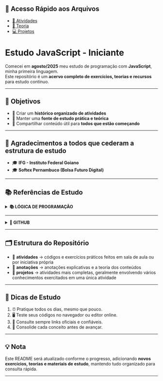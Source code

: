 ## 🔗 Acesso Rápido aos Arquivos
- [📘 Atividades](https://github.com/felipem5552/estudo.javascript.iniciante/tree/main/logica-de-programacao/exercicios)
- [📖 Teoria](https://github.com/felipem5552/estudo.javascript.iniciante/tree/main/logica-de-programacao/anotacoes)
- [💻 Projetos](https://github.com/felipem5552/estudo.javascript.iniciante/tree/main/logica-de-programacao/projetos)

# Estudo JavaScript - Iniciante

Comecei em **agosto/2025** meu estudo de programação com **JavaScript**, minha primeira linguagem.  
Este repositório é um **acervo completo de exercícios, teorias e recursos** para estudo contínuo.

---

## 🎯 Objetivos
- 📌 Criar um **histórico organizado de atividades**  
- 📌 Manter uma **fonte de estudo prática e teórica**  
- 📌 Compartilhar conteúdo útil para **todos que estão começando**  

---

## 🙏 Agradecimentos a todos que cederam a estrutura de estudo
- 🎓 **IFG - Instituto Federal Goiano**  
- 🎓 **Softex Pernambuco (Bolsa Futuro Digital)**  

---

## 📚 Referências de Estudo

<details>
<summary><strong>📚 LÓGICA DE PROGRAMAÇÃO</strong></summary>

> 📖 JavaScript — Guias e Tutoriais

<details>
<summary>📘 Clique para expandir</summary>

- [Guia de JavaScript - MDN](https://developer.mozilla.org/pt-BR/docs/Web/JavaScript/Guide)  
- [JavaScript para Iniciantes - Logap](https://logap.com.br/blog/javascript-para-iniciantes/)  
- [Lógica de Programação com JavaScript - Dev.to](https://dev.to/telles/logica-de-programacao-com-javascript-iniciante-309n)  

</details>

> 💻 Cursos Online

<details>
<summary>🔧 Clique para expandir</summary>

- [Curso de Lógica de Programação com JavaScript - Udemy](https://www.udemy.com/course/logica-de-programacao-com-javascript-g/learn/lecture/29491648#overview)  

</details>

> 🧪 Atividades e Exercícios

<details>
<summary>🧾 Clique para expandir</summary>

- [Lista de Exercícios - IFRN (PDF)](https://docentes.ifrn.edu.br/jonathanpereira/disciplinas/algoritmos/lista-de-exercicios-2/at_download/file)  
- [Repositório de Exercícios - Tiago Vignatti (GitHub)](https://github.com/tiagovignatti/exercicios-javascript?tab=readme-ov-file#exerc%C3%ADcio-11)  

</details>

> 📄 PDFs e Materiais Complementares

<details>
<summary>📚 Clique para expandir</summary>

- [Lógica de Programação e Algoritmos com JavaScript - PDF (Edécio Iepsen)](https://www.kufunda.net/publicdocs/L%C3%B3gica%20de%20Programa%C3%A7%C3%A3o%20e%20Algoritmos%20com%20JavaScript%20(Ed%C3%A9cio%20Fernando%20Iepsen).pdf)  

</details>

</details>

---

<details>
<summary><strong>🧰 GITHUB</strong></summary>

> 🧰 Git e GitHub

<details>
<summary>🔧 Clique para expandir</summary>

- [Curso Git e GitHub para Iniciantes - Udemy](https://www.udemy.com/course/git-e-github-para-iniciantes/)  

</details>

</details>


---

## 🗂 Estrutura do Repositório

- 📂 **atividades** → códigos e exercícios práticos feitos em sala de aula ou por iniciativa própria
- 📂 **anotações** → anotações explicativas e a teoria dos conteúdos
- 📂 **projetos** → atividades mais completas, geralmente envolvendo vários conhecimentos exercitados em uma única atividade  

---

## 🚀 Dicas de Estudo
1. ⏰ Pratique todos os dias, mesmo que pouco.  
2. 🖥 Teste seus códigos no navegador ou editor online.  
3. 🔗 Consulte sempre links oficiais e confiáveis.  
4. 📝 Consolide cada conceito antes de avançar.  

---

## 💡 Nota
Este README será atualizado conforme o progresso, adicionando **novos exercícios, teorias e materiais de estudo**, mantendo tudo organizado para consulta rápida.  

---



